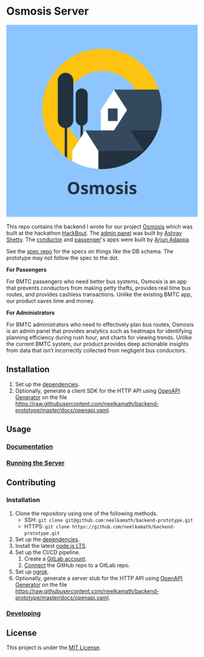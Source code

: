 # Osmosis Server

![Logo](logo.png)

This repo contains the backend I wrote for our project [Osmosis](https://devfolio.co/submissions/osmosis) which was built at the hackathon [HackBout](https://www.hackbout.tech/). The [admin panel](https://github.com/AshtrayShetty/HackBout) was built by [Ashray Shetty](https://github.com/AshtrayShetty). The [conductor](https://github.com/Arjunadappa/osmosis-conductor) and [passenger](https://github.com/Arjunadappa/osmosis-passenger)'s apps were built by [Arjun Adappa](https://github.com/Arjunadappa).

See the [spec repo](https://github.com/neelkamath/osmosis-spec) for the specs on things like the DB schema. The prototype may not follow the spec to the dot.

**For Passengers**

For BMTC passengers who need better bus systems, Osmosis is an app that prevents conductors from making petty thefts, provides real time bus routes, and provides cashless transactions. Unlike the existing BMTC app, our product saves time and money.

**For Administrators**

For BMTC administrators who need to effectively plan bus routes, Osmosis is an admin panel that provides analytics such as heatmaps for identifying planning efficiency during rush hour, and charts for viewing trends. Unlike the current BMTC system, our product provides deep actionable insights from data that isn’t incorrectly collected from negligent bus conductors.

## Installation

1. Set up the [dependencies](docs/dependencies.md).
1. Optionally, generate a client SDK for the HTTP API using [OpenAPI Generator](https://openapi-generator.tech/) on the file https://raw.githubusercontent.com/neelkamath/backend-prototype/master/docs/openapi.yaml.

## Usage

### [Documentation](https://neelkamath.gitlab.io/osmosis-server/)

### [Running the Server](docs/production.md)

## Contributing

### Installation

1. Clone the repository using one of the following methods.
    - SSH: `git clone git@github.com:neelkamath/backend-prototype.git`
    - HTTPS: `git clone https://github.com/neelkamath/backend-prototype.git`
1. Set up the [dependencies](docs/dependencies.md).
1. Install the latest [node.js LTS](https://nodejs.org/en/download/).
1. Set up the CI/CD pipeline.
    1. Create a [GitLab account](https://gitlab.com/users/sign_up).
    1. [Connect](https://docs.gitlab.com/ee/ci/ci_cd_for_external_repos/github_integration.html) the GitHub repo to a GitLab repo.
1. Set up [ngrok](https://dashboard.ngrok.com/).
1. Optionally, generate a server stub for the HTTP API using [OpenAPI Generator](https://openapi-generator.tech/) on the file https://raw.githubusercontent.com/neelkamath/backend-prototype/master/docs/openapi.yaml.

### [Developing](docs/developing.md)

## License

This project is under the [MIT License](LICENSE).